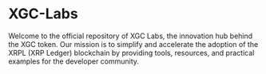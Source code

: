 # XGC-Labs
Welcome to the official repository of XGC Labs, the innovation hub behind the XGC token. Our mission is to simplify and accelerate the adoption of the XRPL (XRP Ledger) blockchain by providing tools, resources, and practical examples for the developer community.
